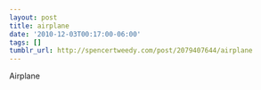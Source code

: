 ```yaml
---
layout: post
title: airplane
date: '2010-12-03T00:17:00-06:00'
tags: []
tumblr_url: http://spencertweedy.com/post/2079407644/airplane
---
```

Airplane
